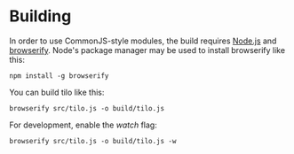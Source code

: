 # Building

In order to use CommonJS-style modules, the build requires [Node.js](http://nodejs.org/download/) and [browserify](https://github.com/substack/node-browserify). Node's package manager may be used to install browserify like this:

`npm install -g browserify`

You can build tilo like this:

`browserify src/tilo.js -o build/tilo.js`

For development, enable the _watch_ flag:

`browserify src/tilo.js -o build/tilo.js -w`
